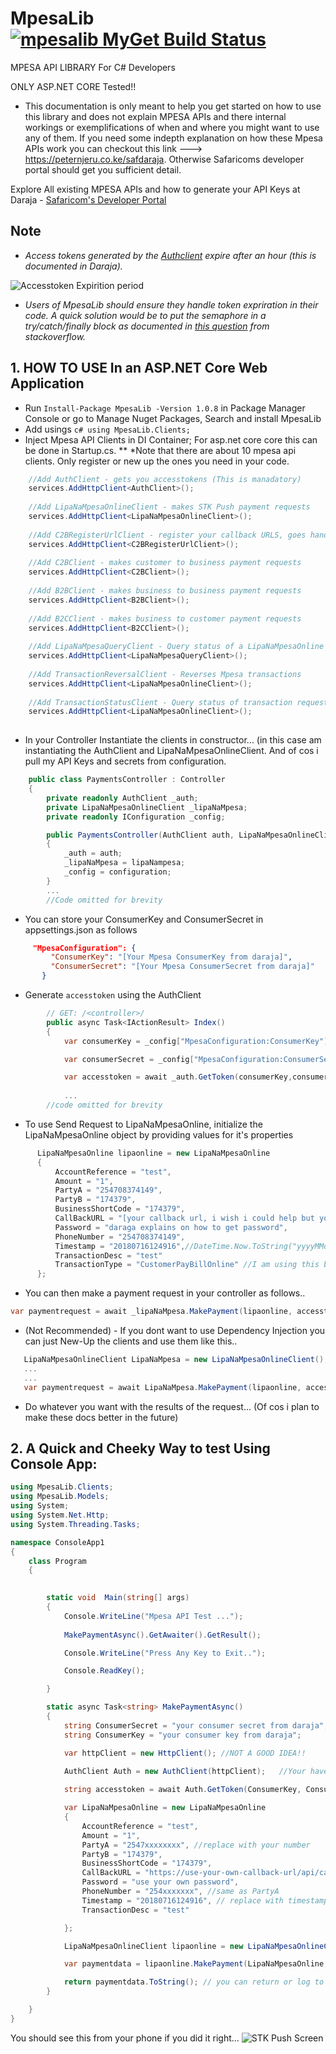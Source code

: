 # MpesaLib [![mpesalib MyGet Build Status](https://www.myget.org/BuildSource/Badge/mpesalib?identifier=cf0f8e5c-2a40-41cf-8065-9f27db7e2678)](https://www.myget.org/)
 
MPESA API LIBRARY For C# Developers

ONLY ASP.NET CORE Tested!!

* This documentation is only meant to help you get started on how to use this library and does not explain MPESA APIs and there internal workings or exemplifications of when and where you might want to use any of them. If you need some indepth explanation on how these Mpesa APIs work you can checkout this link ---> https://peternjeru.co.ke/safdaraja. Otherwise Safaricoms developer portal should get you sufficient detail.

Explore All existing MPESA APIs and how to generate your API Keys at Daraja - [Safaricom's Developer Portal](https://developer.safaricom.co.ke/apis-explorer)

## Note
* *Access tokens generated by the [Authclient](https://github.com/ayiemba/MpesaLib/blob/master/src/MpesaLib/Clients/AuthClient.cs) expire after an hour (this is documented in Daraja).* 

![Accesstoken Expirition period](screenshots/accesstoken.png)

* *Users of MpesaLib should ensure they handle token expriration in their code. A quick solution would be to put the semaphore in a try/catch/finally block as documented in [this question](https://stackoverflow.com/questions/49304326/refresh-token-using-static-httpclient) from stackoverflow.*

## 1. HOW TO USE In an ASP.NET Core Web Application

* Run `Install-Package MpesaLib -Version 1.0.8` in Package Manager Console or go to Manage Nuget Packages, Search and install MpesaLib
* Add usings ```c# using MpesaLib.Clients; ```
* Inject Mpesa API Clients in DI Container; For asp.net core core this can be done in Startup.cs. 
** *Note that there are about 10 mpesa api clients. Only register or new up the ones you need in your code.

```c#
    //Add AuthClient - gets you accesstokens (This is manadatory)
    services.AddHttpClient<AuthClient>();
    
    //Add LipaNaMpesaOnlineClient - makes STK Push payment requests
    services.AddHttpClient<LipaNaMpesaOnlineClient>();
    
    //Add C2BRegisterUrlClient - register your callback URLS, goes hand-in-hand with the C2BClient
    services.AddHttpClient<C2BRegisterUrlClient>();
    
    //Add C2BClient - makes customer to business payment requests 
    services.AddHttpClient<C2BClient>();
    
    //Add B2BClient - makes business to business payment requests
    services.AddHttpClient<B2BClient>();
    
    //Add B2CClient - makes business to customer payment requests
    services.AddHttpClient<B2CClient>();
    
    //Add LipaNaMpesaQueryClient - Query status of a LipaNaMpesaOnline Payment request
    services.AddHttpClient<LipaNaMpesaQueryClient>();
    
    //Add TransactionReversalClient - Reverses Mpesa transactions
    services.AddHttpClient<LipaNaMpesaOnlineClient>();
    
    //Add TransactionStatusClient - Query status of transaction requests
    services.AddHttpClient<LipaNaMpesaOnlineClient>();   
    
```
* In your Controller Instantiate the clients in constructor... (in this case am instantiating the AuthClient and LipaNaMpesaOnlineClient. And of cos i pull my API Keys and secrets from configuration.

```c#
    public class PaymentsController : Controller
    {
        private readonly AuthClient _auth;
        private LipaNaMpesaOnlineClient _lipaNaMpesa;        
        private readonly IConfiguration _config;

        public PaymentsController(AuthClient auth, LipaNaMpesaOnlineClient lipaNampesa, IConfiguration configuration)
        {
            _auth = auth;
            _lipaNaMpesa = lipaNampesa;            
            _config = configuration;
        }
        ...
        //Code omitted for brevity
```
* You can store your ConsumerKey and ConsumerSecret in appsettings.json as follows

```json
     "MpesaConfiguration": {
         "ConsumerKey": "[Your Mpesa ConsumerKey from daraja]",
         "ConsumerSecret": "[Your Mpesa ConsumerSecret from daraja]"
       }
```

* Generate `accesstoken` using the AuthClient

```c#
        // GET: /<controller>/
        public async Task<IActionResult> Index()
        {
            var consumerKey = _config["MpesaConfiguration:ConsumerKey"];

            var consumerSecret = _config["MpesaConfiguration:ConsumerSecret"];

            var accesstoken = await _auth.GetToken(consumerKey,consumerSecret);
            
            ...
        //code omitted for brevity
```

* To use Send Request to LipaNaMpesaOnline, initialize the LipaNaMpesaOnline object by providing values for it's properties

```c#
      LipaNaMpesaOnline lipaonline = new LipaNaMpesaOnline
      {
          AccountReference = "test",
          Amount = "1",
          PartyA = "254708374149",
          PartyB = "174379",
          BusinessShortCode = "174379",
          CallBackURL = "[your callback url, i wish i could help but you'll have to write your own]",
          Password = "daraga explains on how to get password",
          PhoneNumber = "254708374149",
          Timestamp = "20180716124916",//DateTime.Now.ToString("yyyyMMddHHmmss"),
          TransactionDesc = "test"
          TransactionType = "CustomerPayBillOnline" //I am using this by default, you might wanna check the other option
      };
```

* You can then make a payment request in your controller as follows..

```c#
var paymentrequest = await _lipaNaMpesa.MakePayment(lipaonline, accesstoken);
```

* (Not Recommended) - If you dont want to use Dependency Injection you can just New-Up the clients and use them like this..
```c#
   LipaNaMpesaOnlineClient LipaNaMpesa = new LipaNaMpesaOnlineClient();
   ...
   ...
   var paymentrequest = await LipaNaMpesa.MakePayment(lipaonline, accesstoken);
```
* Do whatever you want with the results of the request... (Of cos i plan to make these docs better in the future)


## 2. A Quick and Cheeky Way to test Using Console App:
```c#
using MpesaLib.Clients;
using MpesaLib.Models;
using System;
using System.Net.Http;
using System.Threading.Tasks;

namespace ConsoleApp1
{
    class Program
    {
        

        static void  Main(string[] args)
        {
            Console.WriteLine("Mpesa API Test ..."); 
            
            MakePaymentAsync().GetAwaiter().GetResult(); 

            Console.WriteLine("Press Any Key to Exit..");

            Console.ReadKey();

        }

        static async Task<string> MakePaymentAsync()
        {
            string ConsumerSecret = "your consumer secret from daraja";
            string ConsumerKey = "your consumer key from daraja";

            var httpClient = new HttpClient(); //NOT A GOOD IDEA!!
           
            AuthClient Auth = new AuthClient(httpClient);   //Your have to pass in httpClient to all the MpesaLib clients.        

            string accesstoken = await Auth.GetToken(ConsumerKey, ConsumerSecret); //this will get you a token

            var LipaNaMpesaOnline = new LipaNaMpesaOnline
            {
                AccountReference = "test",
                Amount = "1",
                PartyA = "2547xxxxxxxx", //replace with your number
                PartyB = "174379",
                BusinessShortCode = "174379",
                CallBackURL = "https://use-your-own-callback-url/api/callback", //you should implement your own callback url, can be an api controller with a post method taking in a JToken (I gave you a big hint!!)
                Password = "use your own password",
                PhoneNumber = "254xxxxxxx", //same as PartyA
                Timestamp = "20180716124916", // replace with timestamp used to generate password
                TransactionDesc = "test"

            };

            LipaNaMpesaOnlineClient lipaonline = new LipaNaMpesaOnlineClient(httpClient);   //initialize the LipaNaMpesaOnlineClient()                

            var paymentdata = lipaonline.MakePayment(LipaNaMpesaOnline, accesstoken);// this will make the STK Push and if you use your personal number you should see that on your phone. If you complete the payment it will be reversed.           

            return paymentdata.ToString(); // you can return or log to console, in a real app there is plenty that you still need to do 
        }

    }
}

```
You should see this from your phone if you did it right...
![STK Push Screen](screenshots/stkpush.png)
